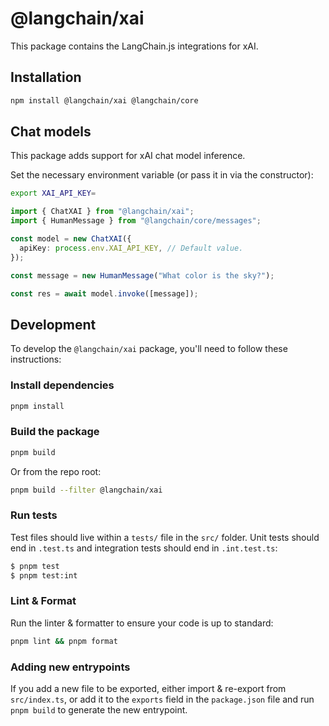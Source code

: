 # @langchain/xai

This package contains the LangChain.js integrations for xAI.

## Installation

```bash npm2yarn
npm install @langchain/xai @langchain/core
```

## Chat models

This package adds support for xAI chat model inference.

Set the necessary environment variable (or pass it in via the constructor):

```bash
export XAI_API_KEY=
```

```typescript
import { ChatXAI } from "@langchain/xai";
import { HumanMessage } from "@langchain/core/messages";

const model = new ChatXAI({
  apiKey: process.env.XAI_API_KEY, // Default value.
});

const message = new HumanMessage("What color is the sky?");

const res = await model.invoke([message]);
```

## Development

To develop the `@langchain/xai` package, you'll need to follow these instructions:

### Install dependencies

```bash
pnpm install
```

### Build the package

```bash
pnpm build
```

Or from the repo root:

```bash
pnpm build --filter @langchain/xai
```

### Run tests

Test files should live within a `tests/` file in the `src/` folder. Unit tests should end in `.test.ts` and integration tests should
end in `.int.test.ts`:

```bash
$ pnpm test
$ pnpm test:int
```

### Lint & Format

Run the linter & formatter to ensure your code is up to standard:

```bash
pnpm lint && pnpm format
```

### Adding new entrypoints

If you add a new file to be exported, either import & re-export from `src/index.ts`, or add it to the `exports` field in the `package.json` file and run `pnpm build` to generate the new entrypoint.

